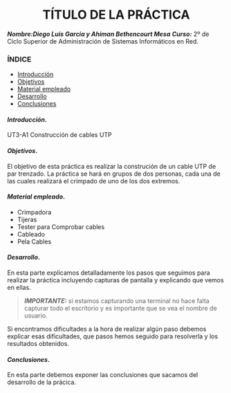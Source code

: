 
<center>

# TÍTULO DE LA PRÁCTICA


</center>

***Nombre:Diego Luis Garcia y Ahiman Bethencourt Mesa***
***Curso:*** 2º de Ciclo Superior de Administración de Sistemas Informáticos en Red.

### ÍNDICE

+ [Introducción](#id1)
+ [Objetivos](#id2)
+ [Material empleado](#id3)
+ [Desarrollo](#id4)
+ [Conclusiones](#id5)


#### ***Introducción***. <a name="id1"></a>

UT3-A1 Construcción de cables UTP

#### ***Objetivos***. <a name="id2"></a>

El objetivo de esta práctica es realizar la construción de un cable UTP de par trenzado. La práctica se hará en grupos de dos personas, cada una de las cuales realizará el crimpado de uno de los dos extremos.

#### ***Material empleado***. <a name="id3"></a>

- Crimpadora
![]()
- Tijeras
- Tester para Comprobar cables
- Cableado
- Pela Cables 

#### ***Desarrollo***. <a name="id4"></a>

En esta parte explicamos detalladamente los pasos que seguimos para realizar la práctica incluyendo capturas de pantalla y explicando que vemos en ellas. 

> ***IMPORTANTE:*** si estamos capturando una terminal no hace falta capturar todo el escritorio y es importante que se vea el nombre de usuario.

Si encontramos dificultades a la hora de realizar algún paso debemos explicar esas dificultades, que pasos hemos seguido para resolverla y los resultados obtenidos.

#### ***Conclusiones***. <a name="id5"></a>

En esta parte debemos exponer las conclusiones que sacamos del desarrollo de la prácica.
